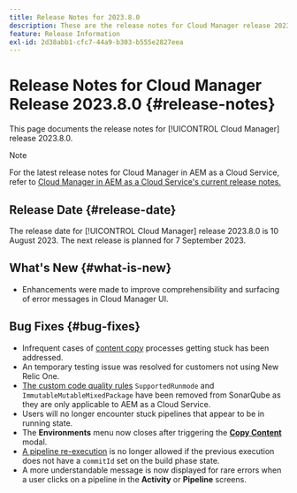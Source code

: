 ```yaml
---
title: Release Notes for 2023.8.0
description: These are the release notes for Cloud Manager release 2023.8.0.
feature: Release Information
exl-id: 2d38abb1-cfc7-44a9-b303-b555e2827eea
---
```


# Release Notes for Cloud Manager Release 2023.8.0 {#release-notes}

This page documents the release notes for [!UICONTROL Cloud Manager] release 2023.8.0.

>[!NOTE]
>
>For the latest release notes for Cloud Manager in AEM as a Cloud Service, refer to [Cloud Manager in AEM as a Cloud Service's current release notes.](https://experienceleague.adobe.com/docs/experience-manager-cloud-service/content/implementing/using-cloud-manager/release-notes-cloud-manager/release-notes-cm-current.html)

## Release Date {#release-date}

The release date for [!UICONTROL Cloud Manager] release 2023.8.0 is 10 August 2023. The next release is planned for 7 September 2023.

## What's New {#what-is-new}

* Enhancements were made to improve comprehensibility and surfacing of error messages in Cloud Manager UI.

## Bug Fixes {#bug-fixes}

* Infrequent cases of [content copy](/help/using/content-copy.md) processes getting stuck has been addressed.
* An temporary testing issue was resolved for customers not using New Relic One.
* [The custom code quality rules](/help/using/custom-code-quality-rules.md) `SupportedRunmode` and `ImmutableMutableMixedPackage` have been removed from SonarQube as they are only applicable to AEM as a Cloud Service.
* Users will no longer encounter stuck pipelines that appear to be in running state.
* The **Environments** menu now closes after triggering the **[Copy Content](/help/using/content-copy.md)** modal.
* [A pipeline re-execution](/help/using/code-deployment.md#reexecute-deployment) is no longer allowed if the previous execution does not have a `commitId` set on the build phase state.
* A more understandable message is now displayed for rare errors when a user clicks on a pipeline in the **Activity** or **Pipeline** screens.
